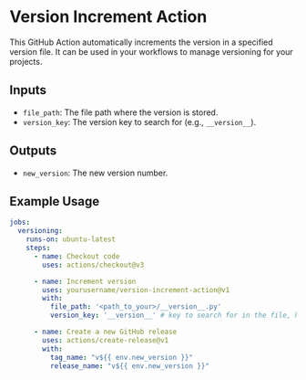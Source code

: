 # Version Increment Action

This GitHub Action automatically increments the version in a specified version file. It can be used in your workflows to manage versioning for your projects.

## Inputs

- `file_path`: The file path where the version is stored.
- `version_key`: The version key to search for (e.g., `__version__`).

## Outputs

- `new_version`: The new version number.

## Example Usage

```yaml
jobs:
  versioning:
    runs-on: ubuntu-latest
    steps:
      - name: Checkout code
        uses: actions/checkout@v3

      - name: Increment version
        uses: yourusername/version-increment-action@v1
        with:
          file_path: '<path_to_your>/__version__.py'
          version_key: '__version__' # key to search for in the file, holding the version 

      - name: Create a new GitHub release
        uses: actions/create-release@v1
        with:
          tag_name: "v${{ env.new_version }}"
          release_name: "v${{ env.new_version }}"